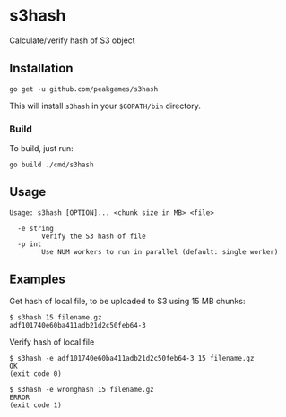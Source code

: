 # s3hash #

Calculate/verify hash of S3 object

## Installation ##

    go get -u github.com/peakgames/s3hash

This will install `s3hash` in your `$GOPATH/bin` directory.

### Build ###

To build, just run:

    go build ./cmd/s3hash


## Usage ##

    Usage: s3hash [OPTION]... <chunk size in MB> <file>

      -e string
            Verify the S3 hash of file
      -p int
            Use NUM workers to run in parallel (default: single worker)

## Examples

Get hash of local file, to be uploaded to S3 using 15 MB chunks:

    $ s3hash 15 filename.gz
    adf101740e60ba411adb21d2c50feb64-3

Verify hash of local file

    $ s3hash -e adf101740e60ba411adb21d2c50feb64-3 15 filename.gz
    OK
    (exit code 0)

    $ s3hash -e wronghash 15 filename.gz
    ERROR
    (exit code 1)
